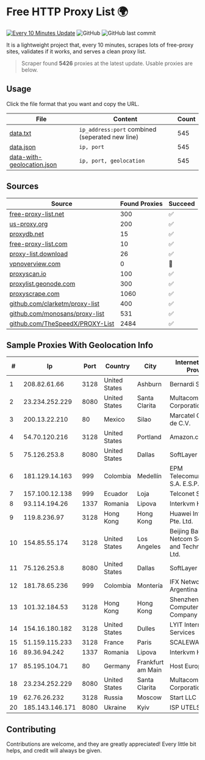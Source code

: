 
# Free HTTP Proxy List 🌍

[![Every 10 Minutes Update](https://github.com/mertguvencli/http-proxy-list/actions/workflows/main.yml/badge.svg?branch=main)](https://github.com/mertguvencli/http-proxy-list/actions/workflows/main.yml)
![GitHub](https://img.shields.io/github/license/mertguvencli/http-proxy-list)
![GitHub last commit](https://img.shields.io/github/last-commit/mertguvencli/http-proxy-list)

It is a lightweight project that, every 10 minutes, scrapes lots of free-proxy sites, validates if it works, and serves a clean proxy list.


> Scraper found **5426** proxies at the latest update. Usable proxies are below.

## Usage

Click the file format that you want and copy the URL.


|File|Content|Count|
|----|-------|-----|
|[data.txt](https://raw.githubusercontent.com/mertguvencli/http-proxy-list/main/proxy-list/data.txt)|`ip_address:port` combined (seperated new line)|545|
|[data.json](https://raw.githubusercontent.com/mertguvencli/http-proxy-list/main/proxy-list/data.json)|`ip, port`|545|
|[data-with-geolocation.json](https://raw.githubusercontent.com/mertguvencli/http-proxy-list/main/proxy-list/data-with-geolocation.json)|`ip, port, geolocation`|545|

## Sources

|Source|Found Proxies|Succeed|
|------|-------------|-------|
|[free-proxy-list.net](https://free-proxy-list.net)|300|✅|
|[us-proxy.org](https://www.us-proxy.org)|200|✅|
|[proxydb.net](http://proxydb.net)|15|✅|
|[free-proxy-list.com](https://free-proxy-list.com/?page=&port=&type%5B%5D=http&type%5B%5D=https&up_time=0&search=Search)|10|✅|
|[proxy-list.download](https://www.proxy-list.download/HTTP)|26|✅|
|[vpnoverview.com](https://vpnoverview.com/privacy/anonymous-browsing/free-proxy-servers)|0|🚫|
|[proxyscan.io](https://www.proxyscan.io)|100|✅|
|[proxylist.geonode.com](https://proxylist.geonode.com/api/proxy-list?limit=300&page=1&sort_by=lastChecked&sort_type=desc&protocols=http,https)|300|✅|
|[proxyscrape.com](https://api.proxyscrape.com/v2/?request=displayproxies&protocol=http&timeout=10000&country=all&ssl=all&anonymity=all)|1060|✅|
|[github.com/clarketm/proxy-list](https://raw.githubusercontent.com/clarketm/proxy-list/master/proxy-list-raw.txt)|400|✅|
|[github.com/monosans/proxy-list](https://raw.githubusercontent.com/monosans/proxy-list/main/proxies/http.txt)|531|✅|
|[github.com/TheSpeedX/PROXY-List](https://raw.githubusercontent.com/TheSpeedX/PROXY-List/master/http.txt)|2484|✅|


## Sample Proxies With Geolocation Info

|#|Ip|Port|Country|City|Internet Service Provider|
|-|--|----|-------|----|-------------------------|
|1|208.82.61.66|3128|United States|Ashburn|Bernardi Sounds|
|2|23.234.252.229|8080|United States|Santa Clarita|Multacom Corporation|
|3|200.13.22.210|80|Mexico|Silao|Marcatel Com, S.A. de C.V.|
|4|54.70.120.216|3128|United States|Portland|Amazon.com, Inc.|
|5|75.126.253.8|8080|United States|Dallas|SoftLayer|
|6|181.129.14.163|999|Colombia|Medellín|EPM Telecomunicaciones S.A. E.S.P.|
|7|157.100.12.138|999|Ecuador|Loja|Telconet S.A|
|8|93.114.194.26|1337|Romania|Lipova|Interkvm Host SRL|
|9|119.8.236.97|3128|Hong Kong|Hong Kong|Huawei International Pte. Ltd.|
|10|154.85.55.174|3128|United States|Los Angeles|Beijing Baidu Netcom Science and Technology Co., Ltd.|
|11|75.126.253.8|8080|United States|Dallas|SoftLayer|
|12|181.78.65.236|999|Colombia|Montería|IFX Networks Argentina S.R.L|
|13|101.32.184.53|3128|Hong Kong|Hong Kong|Shenzhen Tencent Computer Systems Company Limited|
|14|154.16.180.182|3128|United States|Dulles|LYIT Internet Services|
|15|51.159.115.233|3128|France|Paris|SCALEWAY|
|16|89.36.94.242|1337|Romania|Lipova|Interkvm Host SRL|
|17|85.195.104.71|80|Germany|Frankfurt am Main|Host Europe GmbH|
|18|23.234.252.229|8080|United States|Santa Clarita|Multacom Corporation|
|19|62.76.26.232|3128|Russia|Moscow|Start LLC|
|20|185.143.146.171|8080|Ukraine|Kyiv|ISP UTELS|



## Contributing

Contributions are welcome, and they are greatly appreciated! Every
little bit helps, and credit will always be given.


